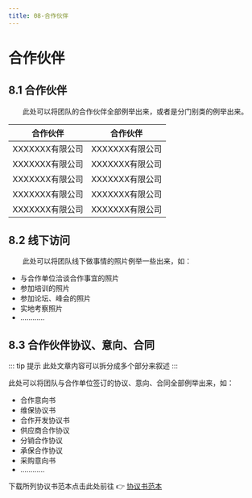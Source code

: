 ```yaml
---
title: 08-合作伙伴
---
```

# 合作伙伴

## 8.1 合作伙伴

&emsp;&emsp;此处可以将团队的合作伙伴全部例举出来，或者是分门别类的例举出来。

|    合作伙伴     |     合作伙伴     |
| :-------------: | :--------------: |
| XXXXXXX有限公司 | XXXXXXX有限公司 |
| XXXXXXX有限公司 | XXXXXXX有限公司  |
| XXXXXXX有限公司 | XXXXXXX有限公司  |
| XXXXXXX有限公司 | XXXXXXX有限公司  |
| XXXXXXX有限公司 | XXXXXXX有限公司  |

## 8.2 线下访问

&emsp;&emsp;此处可以将团队线下做事情的照片例举一些出来，如：

- 与合作单位洽谈合作事宜的照片
- 参加培训的照片
- 参加论坛、峰会的照片
- 实地考察照片
- …………

## 8.3 合作伙伴协议、意向、合同

::: tip 提示
此处文章内容可以拆分成多个部分来叙述
:::

此处可以将团队与合作单位签订的协议、意向、合同全部例举出来，如：

- 合作意向书
- 维保协议书
- 合作开发协议书
- 供应商合作协议
- 分销合作协议
- 承保合作协议
- 采购意向书
- …………

下载所列协议书范本点击此处前往 👉 [协议书范本](/page/download)
